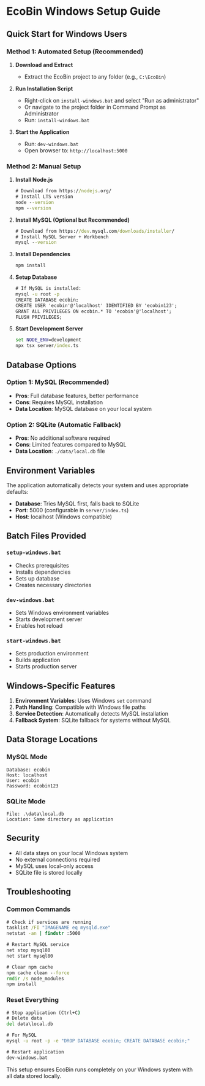 # EcoBin Windows Setup Guide

## Quick Start for Windows Users

### Method 1: Automated Setup (Recommended)

1. **Download and Extract**
   - Extract the EcoBin project to any folder (e.g., `C:\EcoBin`)

2. **Run Installation Script**
   - Right-click on `install-windows.bat` and select "Run as administrator"
   - Or navigate to the project folder in Command Prompt as Administrator
   - Run: `install-windows.bat`

3. **Start the Application**
   - Run: `dev-windows.bat`
   - Open browser to: `http://localhost:5000`

### Method 2: Manual Setup

1. **Install Node.js**
   ```cmd
   # Download from https://nodejs.org/
   # Install LTS version
   node --version
   npm --version
   ```

2. **Install MySQL (Optional but Recommended)**
   ```cmd
   # Download from https://dev.mysql.com/downloads/installer/
   # Install MySQL Server + Workbench
   mysql --version
   ```

3. **Install Dependencies**
   ```cmd
   npm install
   ```

4. **Setup Database**
   ```cmd
   # If MySQL is installed:
   mysql -u root -p
   CREATE DATABASE ecobin;
   CREATE USER 'ecobin'@'localhost' IDENTIFIED BY 'ecobin123';
   GRANT ALL PRIVILEGES ON ecobin.* TO 'ecobin'@'localhost';
   FLUSH PRIVILEGES;
   ```

5. **Start Development Server**
   ```cmd
   set NODE_ENV=development
   npx tsx server/index.ts
   ```

## Database Options

### Option 1: MySQL (Recommended)
- **Pros**: Full database features, better performance
- **Cons**: Requires MySQL installation
- **Data Location**: MySQL database on your local system

### Option 2: SQLite (Automatic Fallback)
- **Pros**: No additional software required
- **Cons**: Limited features compared to MySQL
- **Data Location**: `./data/local.db` file

## Environment Variables

The application automatically detects your system and uses appropriate defaults:

- **Database**: Tries MySQL first, falls back to SQLite
- **Port**: 5000 (configurable in `server/index.ts`)
- **Host**: localhost (Windows compatible)

## Batch Files Provided

### `setup-windows.bat`
- Checks prerequisites
- Installs dependencies
- Sets up database
- Creates necessary directories

### `dev-windows.bat`
- Sets Windows environment variables
- Starts development server
- Enables hot reload

### `start-windows.bat`
- Sets production environment
- Builds application
- Starts production server

## Windows-Specific Features

1. **Environment Variables**: Uses Windows `set` command
2. **Path Handling**: Compatible with Windows file paths
3. **Service Detection**: Automatically detects MySQL installation
4. **Fallback System**: SQLite fallback for systems without MySQL

## Data Storage Locations

### MySQL Mode
```
Database: ecobin
Host: localhost
User: ecobin
Password: ecobin123
```

### SQLite Mode
```
File: .\data\local.db
Location: Same directory as application
```

## Security

- All data stays on your local Windows system
- No external connections required
- MySQL uses local-only access
- SQLite file is stored locally

## Troubleshooting

### Common Commands
```cmd
# Check if services are running
tasklist /FI "IMAGENAME eq mysqld.exe"
netstat -an | findstr :5000

# Restart MySQL service
net stop mysql80
net start mysql80

# Clear npm cache
npm cache clean --force
rmdir /s node_modules
npm install
```

### Reset Everything
```cmd
# Stop application (Ctrl+C)
# Delete data
del data\local.db

# For MySQL
mysql -u root -p -e "DROP DATABASE ecobin; CREATE DATABASE ecobin;"

# Restart application
dev-windows.bat
```

This setup ensures EcoBin runs completely on your Windows system with all data stored locally.